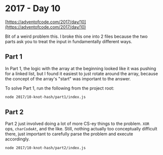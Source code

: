 # 2017 - Day 10

[https://adventofcode.com/2017/day/10](https://adventofcode.com/2017/day/10)

Bit of a weird problem this. I broke this one into 2 files because the two parts
ask you to treat the input in fundamentally different ways.

## Part 1

In Part 1, the logic with the array at the beginning looked like it was pushing
for a linked list, but I found it easiest to just rotate around the array,
because the concept of the array's "start" was important to the answer.

To solve Part 1, run the following from the project root:

```sh
node 2017/10-knot-hash/part1/index.js
```

## Part 2

Part 2 just involved doing a lot of more CS-ey things to the problem. `XOR` ops,
`charCodeAt`, and the like. Still, nothing actually too conceptually difficult
there, just important to carefully parse the problem and execute accordingly.

```sh
node 2017/10-knot-hash/part2/index.js
```

